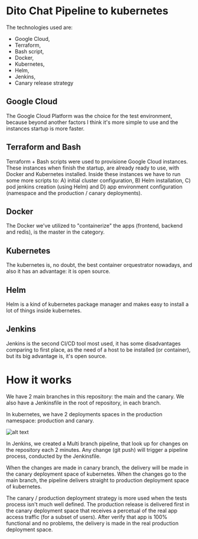 # Dito Chat Pipeline to kubernetes

The technologies used are:
 - Google Cloud,
 - Terraform,
 - Bash script,
 - Docker,
 - Kubernetes,
 - Helm,
 - Jenkins,
 - Canary release strategy


Google Cloud
------------
The Google Cloud Platform was the choice for the test environment, because beyond another factors I think it's more simple to use and the instances startup is more faster.

Terraform and Bash
------------------
Terraform + Bash scripts were used to provisione Google Cloud instances. These instances when finish the startup, are already ready to use, with Docker and Kubernetes installed.
Inside these instances we have to run some more scripts to: A) initial cluster configuration, B) Helm installation, C) pod jenkins creation (using Helm) and D) app environment configuration (namespace and the production / canary deployments).

Docker
------
The Docker we've utilized to "containerize" the apps (frontend, backend and redis), is the master in the category.

Kubernetes
----------
The kubernetes is, no doubt, the best container orquestrator nowadays, and also it has an advantage: it is open source.

Helm
----
Helm is a kind of kubernetes package manager and makes easy to install a lot of things inside kubernetes.

Jenkins
-------
Jenkins is the second CI/CD tool most used, it has some disadvantages comparing to first place, as the need of a host to be installed (or container), but its big advantage is, it's open source.

How it works
==============
We have 2 main branches in this repository: the main and the canary. We also have a Jenkinsfile in the root of repository, in each branch.

In kubernetes, we have 2 deployments spaces in the production namespace: production and canary.

![alt text](https://drive.google.com/open?id=10cht8fUnsokoZmsooAucC_H2p8WzI9_A)

In Jenkins, we created a Multi branch pipeline, that look up for changes on the repository each 2 minutes.
Any change (git push) will trigger a pipeline process, conducted by the Jenkinsfile.

When the changes are made in canary branch, the delivery will be made in the canary deployment space of kubernetes. When the changes go to the main branch, the pipeline delivers straight to production deployment space of kubernetes.

The canary / production deployment strategy is more used when the tests process isn't much well defined. The production release is delivered first in the canary deployment space that receives a percetual of the real app access traffic (for a subset of users). After verify that app is 100% functional and no problems, the delivery is made in the real production deployment space.
